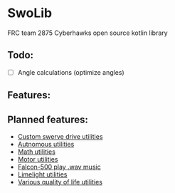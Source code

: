 # SwoLib
FRC team 2875 Cyberhawks open source kotlin library

## Todo:
- [ ] Angle calculations (optimize angles)

## Features:

## Planned features:
 * [Custom swerve drive utilities](Swerve-drive)
 * [Autnomous utilities](Autonomous)
 * [Math utilities](Math)
 * [Motor utilities](Motors)
 * [Falcon-500 play .wav music](Falcon-music)
 * [Limelight utilities](Limelight)
 * [Various quality of life utilities](QOL)
